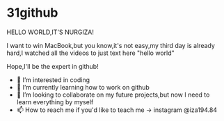 # 31github
HELLO WORLD,IT'S NURGIZA!

I want to win MacBook,but you know,it's not easy,my third day is already hard,I watched all the videos to just text here "hello world"

Hope,I'll be the expert in github!


 - 👀 I’m interested in coding
 - 🌱 I’m currently learning how to work on github
 - 💞️ I’m looking to collaborate on my future projects,but now I need to learn everything by myself 
 -  📫 How to reach me if you'd like to teach me -> instagram @iza194.84
